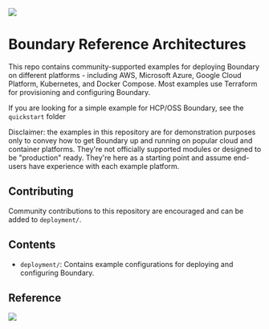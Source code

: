 ![](boundary.png)
# Boundary Reference Architectures
This repo contains community-supported examples for deploying Boundary on different platforms - including AWS, Microsoft Azure, Google Cloud Platform, Kubernetes, and Docker Compose. Most examples use Terraform for provisioning and configuring Boundary.

If you are looking for a simple example for HCP/OSS Boundary, see the `quickstart` folder

Disclaimer: the examples in this repository are for demonstration purposes only to convey how to get Boundary up and running
on popular cloud and container platforms. They're not officially supported modules or designed to be "production" ready. They're
here as a starting point and assume end-users have experience with each example platform.

## Contributing
Community contributions to this repository are encouraged and can be added to `deployment/`.


## Contents
- `deployment/`: Contains example configurations for deploying and configuring Boundary. 

## Reference
![](arch.png)